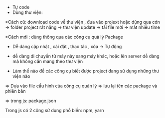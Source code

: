 - Tự code
- Dùng thư viện:

\*Cách cũ: download code về thư viện , đưa vào projext hoặc dùng qua cdn -> folder project rất nặng -> thư viện update -> tải file mới -> mất nhiều time

\*Cách mới : dùng thông qua các công cụ quả lý Package

- Dễ dàng cập nhật , cài đặt , thao tác , xóa -> Tự động

- dễ dàng di chuyển từ máy này sang máy khác, hoặc lên server dễ dàng mà không cần mang theo thư viện

- Làm thế nào để các công cụ biết được project đang sử dụng những thư viện nào

=> Dựa vào file cấu hình của công cụ quản lý => lưu lại tên các package và phiên bản

=> trong js: package.json

Trong js có 2 công sử dụng phổ biến: npm, yarn

